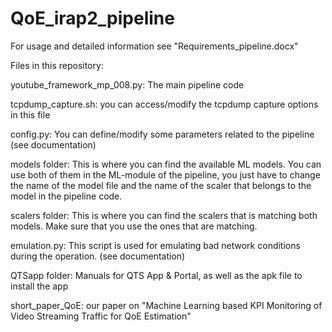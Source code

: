# QoE_irap2_pipeline

For usage and detailed information see "Requirements_pipeline.docx"

Files in this repository:

youtube_framework_mp_008.py: The main pipeline code

tcpdump_capture.sh: you can access/modify the tcpdump capture options in this file

config.py: You can define/modify some parameters related to the pipeline (see documentation)

models folder: This is where you can find the available ML models. You can use both of them in the ML-module of the pipeline, you just have to change the name of the model file and the name of the scaler that belongs to the model in the pipeline code.

scalers folder: This is where you can find the scalers that is matching both models. Make sure that you use the ones that are matching.

emulation.py: This script is used for emulating bad network conditions during the operation. (see documentation)

QTSapp folder: Manuals for QTS App & Portal, as well as the apk file to install the app

short_paper_QoE: our paper on "Machine Learning based KPI Monitoring of Video Streaming Traffic for QoE Estimation"
